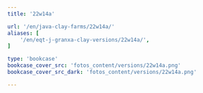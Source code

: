 ```yaml
---
title: '22w14a'

url: '/en/java-clay-farms/22w14a/'
aliases: [
    '/en/eqt-j-granxa-clay-versions/22w14a/',
]

type: 'bookcase'
bookcase_cover_src: 'fotos_content/versions/22w14a.png'
bookcase_cover_src_dark: 'fotos_content/versions/22w14a.png'

---
```

